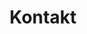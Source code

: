---
title: "Kontakt"
Description: "Kontakt"
layout: "contact"
intro: 'Der einfachste Weg, um mit uns in Kontakt zu treten, besteht darin, einen kostenlosen 30-minütigen Slot in unserem offenen Kalender zu buchen. Auf diese Weise können wir eine Diskussion beginnen und über Ihre Anliegen, Interessen oder Probleme bezüglich unserer Schwerpunktthemen wie Open Source und Java sprechen.'
schedule_button_text: 'Termin vereinbaren'
mail_intro: 'Zusätzlich dazu können Sie uns eine E-Mail senden an:'
mail_address: 'info@open-elements.com'
phone_intro: 'oder uns direkt anrufen unter:'
phone_nummer: '+49 151-22684622'
address_intro: 'Unsere Postadresse lautet:'
address: ' Open Elements GmbH<br/>Gerhart-Hauptmann-Str. 49B<br/>51379 Leverkusen<br/>Germany'
---